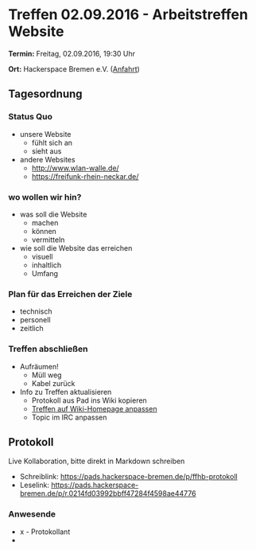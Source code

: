 # Treffen 02.09.2016 - Arbeitstreffen Website

**Termin:** Freitag, 02.09.2016, 19:30 Uhr 

**Ort:** Hackerspace Bremen e.V. ([Anfahrt](https://www.hackerspace-bremen.de/anfahrt/))

## Tagesordnung
### Status Quo
- unsere Website
    - fühlt sich an
    - sieht aus
- andere Websites
    - http://www.wlan-walle.de/
    - https://freifunk-rhein-neckar.de/

### wo wollen wir hin?
- was soll die Website
    - machen
    - können
    - vermitteln
- wie soll die Website das erreichen
    - visuell
    - inhaltlich
    - Umfang

### Plan für das Erreichen der Ziele
- technisch
- personell
- zeitlich

### Treffen abschließen
* Aufräumen!
  * Müll weg
  * Kabel zurück
* Info zu Treffen aktualisieren
  * Protokoll aus Pad ins Wiki kopieren
  * [Treffen auf Wiki-Homepage anpassen](Home)
  * Topic im IRC anpassen


## Protokoll
Live Kollaboration, bitte direkt in Markdown schreiben
* Schreiblink: https://pads.hackerspace-bremen.de/p/ffhb-protokoll
* Leselink: https://pads.hackerspace-bremen.de/p/r.0214fd03992bbff47284f4598ae44776

### Anwesende
* x - Protokollant
* 